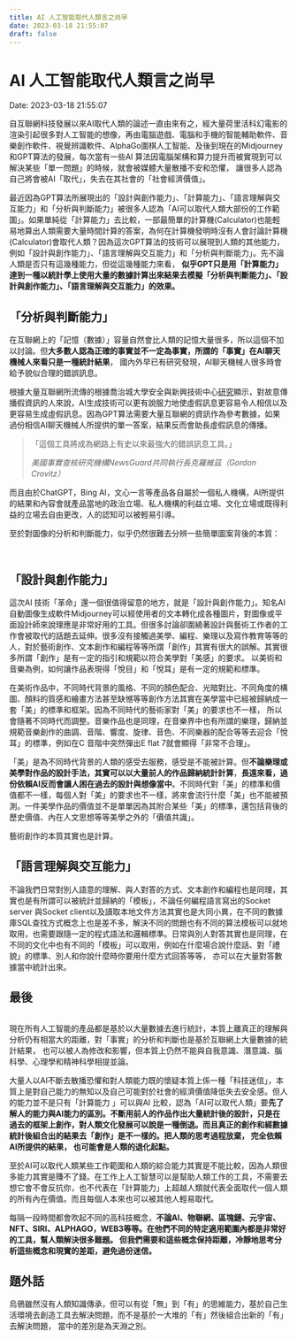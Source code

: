 ```yaml
---
title: AI 人工智能取代人類言之尚早 
date: 2023-03-18 21:55:07 
draft: false
---
```

# AI 人工智能取代人類言之尚早
Date: 2023-03-18 21:55:07

<!-- wp:paragraph -->
<p>自互聯網科技發展以來AI取代人類的論述一直由來有之，經大量荷里活科幻電影的渲染引起很多對人工智能的想像，再由電腦遊戲、電腦和手機的智能輔助軟件、音樂創作軟件、視覺辨識軟件、AlphaGo圍棋人工智能、及後到現在的Midjourney和GPT算法的發展，每次當有一些AI 算法因電腦架構和算力提升而被實現到可以解決某些「單一問題」的時候，就會被媒體大量散播不安和恐懼， 讓很多人認為自己將會被AI「取代」，失去在其社會的「社會經濟價值」。</p>
<!-- /wp:paragraph -->

<!-- wp:paragraph -->
<p>最近因為GPT算法所展現出的「設計與創作能力」、「計算能力」、「語言理解與交互能力」和「分析與判斷能力」被很多人認為「AI可以取代人類大部份的工作範圍」。如果單純從「計算能力」去比較，一部最簡單的計算機(Calculator)也能輕易地算出人類需要大量時間計算的答案，為何在計算機發明時沒有人會討論計算機(Calculator)會取代人類？因為這次GPT算法的技術可以展現到人類的其他能力，例如「設計與創作能力」、「語言理解與交互能力」和「分析與判斷能力」。先不論人類是否只有這幾種能力，但從這幾種能力來看， <strong>似乎GPT只是用「計算能力」達到一種以統計學上使用大量的數據計算出來結果去模擬「分析與判斷能力」、「設計與創作能力」、「語言理解與交互能力」的效果。</strong></p>
<!-- /wp:paragraph -->

<!-- wp:heading -->
<h2 class="wp-block-heading">「分析與判斷能力」</h2>
<!-- /wp:heading -->

<!-- wp:paragraph -->
<p>在互聯網上的「記憶（數據）」容量自然會比人類的記憶大量很多，所以這個不加以討論。但<strong>大多數人認為正確的事實並不一定為事實，所謂的「事實」在AI聊天機械人來看只是一種統計結果</strong>， 國內外早已有研究發現，AI聊天機械人很多時會給予貌似合理的錯誤訊息。</p>
<!-- /wp:paragraph -->

<!-- wp:paragraph -->
<p>根據大量互聯網所流傳的根據喬治城大學安全與新興技術中心<a href="https://arxiv.org/pdf/2301.04246.pdf">研究</a>顯示，對故意傳播假資訊的人來說，AI生成技術可以更有說服力地使虛假訊息更容易令人相信以及更容易生成虛假訊息。因為GPT算法需要大量互聯網的資訊作為參考數據，如果過份相信AI聊天機械人所提供的單一答案，結果反而會助長虛假訊息的傳播。</p>
<!-- /wp:paragraph -->

<!-- wp:quote -->
<blockquote class="wp-block-quote"><!-- wp:paragraph -->
<p>「這個工具將成為網路上有史以來最強大的錯誤訊息工具。」</p>
<!-- /wp:paragraph --><cite>美國事實查核研究機構NewsGuard共同執行長克羅維茲（Gordon Crovitz）</cite></blockquote>
<!-- /wp:quote -->

<!-- wp:paragraph -->
<p>而且由於ChatGPT，Bing AI，文心一言等產品各自屬於一個私人機構，AI所提供的結果和內容會就產品當地的政治立場、私人機構的利益立場、文化立場或既得利益的立場去自由更改，人的認知可以被輕易引導。</p>
<!-- /wp:paragraph -->

<!-- wp:paragraph -->
<p>至於對圖像的分析和判斷能力，似乎仍然很難去分辨一些簡單圖案背後的本質：</p>
<!-- /wp:paragraph -->

<!-- wp:image {"id":6145,"sizeSlug":"large","linkDestination":"none"} -->
<figure class="wp-block-image size-large"><img src="https://curiosityforever.files.wordpress.com/2023/03/dog1.png?w=1024" alt="" class="wp-image-6145" /></figure>
<!-- /wp:image -->

<!-- wp:image {"id":6144,"sizeSlug":"large","linkDestination":"none"} -->
<figure class="wp-block-image size-large"><img src="https://curiosityforever.files.wordpress.com/2023/03/dog2.png?w=1024" alt="" class="wp-image-6144" /></figure>
<!-- /wp:image -->

<!-- wp:heading -->
<h2 class="wp-block-heading">「設計與創作能力」</h2>
<!-- /wp:heading -->

<!-- wp:paragraph -->
<p>這次AI 技術「革命」還一個很值得留意的地方，就是「設計與創作能力」。知名AI自動圖像生成軟件Midjourney可以經使用者的文本轉化成各種圖片，對圖像或平面設計師來說理應是非常好用的工具。但很多討論卻圍繞著設計與藝術工作者的工作會被取代的話題去延伸。很多沒有接觸過美學、編程、樂理以及寫作教育等等的人，對於藝術創作、文本創作和編程等等所謂「創作」其實有很大的誤解。其實很多所謂「創作」是有一定的指引和規範以符合美學對「美感」的要求。 以美術和音樂為例，如何讓作品表現得「悅目」和「悅耳」是有一定的規範和標準。</p>
<!-- /wp:paragraph -->

<!-- wp:paragraph -->
<p>在美術作品中，不同時代背景的風格、不同的顏色配合、光暗對比、不同角度的構圖、顏料的質感和繪畫方法甚至缺憾等等創作方法其實在美學當中已經被歸納成一套「美」的標準和框架。因為不同時代的藝術家對「美」的要求也不一樣， 所以會隨著不同時代而調整。音樂作品也是同理，在音樂界中也有所謂的樂理，歸納並規範音樂創作的曲調、音階、響度、旋律、音色、不同樂器的配合等等去迎合「悅耳」的標準，例如在C 音階中突然彈出E flat 7就會顯得「非常不合理」。</p>
<!-- /wp:paragraph -->

<!-- wp:paragraph -->
<p>「美」是為不同時代背景的人類的感受去服務，感受是不能被計算。但<strong>不論樂理或美學對作品的設計手法，其實可以以大量前人的作品歸納統計計算</strong>，<strong>長遠來看，過份依賴AI反而會讓人困在過去的設計與想像當中</strong>。不同時代對「美」的標準和價值都不一樣，每個人對「美」的要求也不一樣，將來會流行什麼「美」也不能被預測。一件美學作品的價值並不是單單因為其附合某些「美」的標準，還包括背後的歷史價值、內在人文思想等等美學之外的「價值共識」。</p>
<!-- /wp:paragraph -->

<!-- wp:paragraph -->
<p>藝術創作的本質其實也是計算。</p>
<!-- /wp:paragraph -->

<!-- wp:heading -->
<h2 class="wp-block-heading">「語言理解與交互能力」</h2>
<!-- /wp:heading -->

<!-- wp:paragraph -->
<p>不論我們日常對別人語意的理解、與人對答的方式、文本創作和編程也是同理，其實也是有所謂可以被統計並歸納的「模板」，不論任何編程語言寫出的Socket server 與Socket client以及讀取本地文件方法其實也是大同小異，在不同的數據庫SQL查找方式概念上也是差不多，解決不同的問題也有不同的算法模板可以就地取用，也需要跟隨一定的程式語法和邏輯標準。日常與別人對答其實也是同理，在不同的文化中也有不同的「模板」可以取用，例如在什麼場合說什麼話、對「禮貌」的標準、別人和你說什麼時你要用什麼方式回答等等， 亦可以在大量對答數據當中統計出來。</p>
<!-- /wp:paragraph -->

<!-- wp:heading -->
<h2 class="wp-block-heading">最後</h2>
<!-- /wp:heading -->

<!-- wp:image {"id":6280,"sizeSlug":"large","linkDestination":"none"} -->
<figure class="wp-block-image size-large"><img src="https://curiosityforever.files.wordpress.com/2023/03/mhzohm6-1.jpg?w=1024" alt="" class="wp-image-6280" /></figure>
<!-- /wp:image -->

<!-- wp:paragraph -->
<p>現在所有人工智能的產品都是基於以大量數據去進行統計，本質上離真正的理解與分析仍有相當大的距離，對「事實」的分析和判斷也是基於互聯網上大量數據的統計結果， 也可以被人為修改和影響，但本質上仍然不能與自我意識、潛意識、腦科學、心理學和精神科學相提並論。</p>
<!-- /wp:paragraph -->

<!-- wp:paragraph -->
<p>大量人以AI不斷去散播恐懼和對人類能力既的懷疑本質上係一種「科技迷信」，本質上是對自己能力的無知以及自己可能對於社會的經濟價值降低失去安全感。但人的能力並不是只有「計算能力 」可以與AI 比較，認為「AI可以取代人類」要<strong>先了解人的能力與AI能力的區別。不斷用前人的作品作出大量統計後的設計，只是在過去的框架上創作，對人類文化發展可以說是一種倒退。而且真正的創作和經數據統計後組合出的結果去「創作」是不一樣的。把人類的思考過程放棄， 完全依賴AI所提供的結果， 也可能會是人類的退化起點。</strong></p>
<!-- /wp:paragraph -->

<!-- wp:paragraph -->
<p>至於AI可以取代人類某些工作範圍和人類的綜合能力其實是不能比較，因為人類很多能力其實是賺不了錢。在工作上人工智慧可以是幫助人類工作的工具，不需要去想它會不會反抗你，也不代表在「計算能力」上超越人類就代表全面取代一個人類的所有內在價值。而且每個人本來也可以被其他人輕易取代。</p>
<!-- /wp:paragraph -->

<!-- wp:paragraph -->
<p>每隔一段時間都會吹起不同的高科技概念，<strong>不論AI、物聯網、區塊鏈、元宇宙、NFT、SIRI、ALPHAGO，WEB3等等。在他們不同的特定適用範圍內都是非常好的工具，幫人類解決很多難題。 但我們需要和這些概念保持距離，冷靜地思考分析這些概念和現實的差距，避免過份迷信。</strong></p>
<!-- /wp:paragraph -->

<!-- wp:heading -->
<h2 class="wp-block-heading">題外話</h2>
<!-- /wp:heading -->

<!-- wp:paragraph -->
<p>烏鴉雖然沒有人類知識傳承，但可以有從「無」到「有」的思維能力，基於自己生活環境去創造工具去解決問題，而不是基於一大堆的「有」然後組合出新的「有」去解決問題， 當中的差別是為天淵之別。</p>
<!-- /wp:paragraph -->
